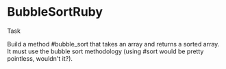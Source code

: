 # BubbleSortRuby

Task

Build a method #bubble_sort that takes an array and returns a sorted array. It must use the 
bubble sort methodology (using #sort would be pretty pointless, wouldn't it?).


